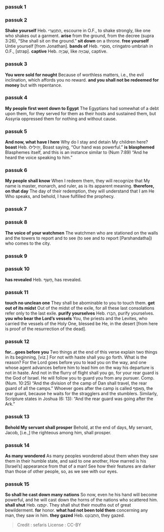 
### passuk 1

### passuk 2
<b>Shake yourself</b> Heb. הִתְנַעֲרִי, escourre in O.F., to shake strongly, like one who shakes out a garment.
<b>arise</b> from the ground, from the decree (supra 3:26), “She shall sit on the ground.”
<b>sit down</b> on a throne.
<b>free yourself</b> Untie yourself [from Jonathan].
<b>bands of</b> Heb. מוֹסְרֵי, cringatro umbriah in O.F., [strap].
<b>captive</b> Heb. שְׁבִיָה, like שְׁבוּיָה, captive.

### passuk 3
<b>You were sold for nought</b> Because of worthless matters, i.e., the evil inclination, which affords you no reward.
<b>and you shall not be redeemed for money</b> but with repentance.

### passuk 4
<b>My people first went down to Egypt</b> The Egyptians had somewhat of a debt upon them, for they served for them as their hosts and sustained them, but Assyria oppressed them for nothing and without cause.

### passuk 5
<b>And now, what have I here</b> Why do I stay and detain My children here?
<b>boast</b> Heb. יְהֵילִילוּ, Boast saying, “Our hand was powerful.”
<b>is blasphemed</b> Blasphemes itself, and this is an instance similar to (Num 7:89) “And he heard the voice speaking to him.”

### passuk 6
<b>My people shall know</b> When I redeem them, they will recognize that My name is master, monarch, and ruler, as is its apparent meaning.
<b>therefore, on that day</b> The day of their redemption, they will understand that I am He Who speaks, and behold, I have fulfilled the prophecy.

### passuk 7

### passuk 8
<b>The voice of your watchmen</b> The watchmen who are stationed on the walls and the towers to report and to see (to see and to report [Parshandatha]) who comes to the city.

### passuk 9

### passuk 10
<b>has revealed</b> Heb. חָשַׂף, has revealed.

### passuk 11
<b>touch no unclean one</b> They shall be abominable to you to touch them.
<b>get out of its midst</b> Out of the midst of the exile, for all these last consolations refer only to the last exile.
<b>purify yourselves</b> Heb. הִבָּרוּ, purify yourselves.
<b>you who bear the Lord’s vessels</b> You, the priests and the Levites, who carried the vessels of the Holy One, blessed be He, in the desert [from here is proof of the resurrection of the dead].

### passuk 12
<b>for...goes before you</b> Two things at the end of this verse explain two things in its beginning, [viz.] For not with haste shall you go forth. What is the reason? For the Lord goes before you to lead you on the way, and one whose agent advances before him to lead him on the way his departure is not in haste. And not in the flurry of flight shall you go, for your rear guard is the God of Israel. He will follow you to guard you from any pursuer. Comp. (Num. 10:25) “And the division of the camp of Dan shall travel, the rear guard of all the camps.” Whoever goes after the camp is called מְאַסֵּף, the rear guard, because he waits for the stragglers and the stumblers. Similarly, Scripture states in Joshua (6: 13): “And the rear guard was going after the Ark.”

### passuk 13
<b>Behold My servant shall prosper</b> Behold, at the end of days, My servant, Jacob, [i.e.,] the righteous among him, shall prosper.

### passuk 14
<b>As many wondered</b> As many peoples wondered about them when they saw them in their humble state, and said to one another, How marred is his [Israel’s] appearance from that of a man! See how their features are darker than those of other people, so, as we see with our eyes.

### passuk 15
<b>So shall he cast down many nations</b> So now, even he his hand will become powerful, and he will cast down the horns of the nations who scattered him.
<b>shall shut</b> Heb. יִקְפְּצוּ. They shall shut their mouths out of great bewilderment. <b>for</b> honor. <b>what had not been told them</b> concerning any man, they saw in him.
<b>they gazed</b> Heb. הִתְבּוֹנָנוּ, they gazed.

>Credit : sefaris
>License : CC-BY